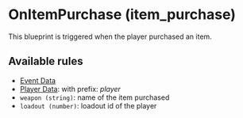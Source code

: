 # OnItemPurchase (item_purchase)

This blueprint is triggered when the player purchased an item.

## Available rules

- [Event Data](../rules/GlobalEventData.md)
- [Player Data](../rules/GlobalPlayerData.md): with prefix: *player*
- `weapon (string)`: name of the item purchased
- `loadout (number)`: loadout id of the player
